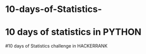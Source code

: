 # 10-days-of-Statistics-
# 10 days of statistics in PYTHON
#10 days of Statistics challenge in HACKERRANK

